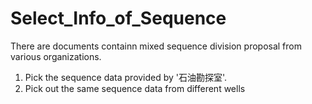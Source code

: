 # Select_Info_of_Sequence
There are documents containn mixed sequence division proposal from various organizations. 
1) Pick the sequence data provided by '石油勘探室'.
2) Pick out the same sequence data from different wells
